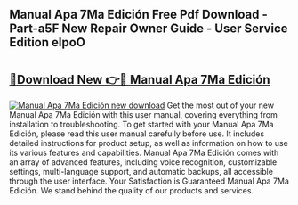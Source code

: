 ## Manual Apa 7Ma Edición Free Pdf Download - Part-a5F New Repair Owner Guide - User Service Edition elpoO

# <h2><a href="http://bc36981.oget.top/?id=Manual+Apa+7Ma+Edici%c3%b3n">🔗Download New 👉🔴 Manual Apa 7Ma Edición</a></h2>

[![Manual Apa 7Ma Edición new download](https://i.imgur.com/5g1atiW.png)](http://bc36981.oget.top/?id=Manual+Apa+7Ma+Edici%c3%b3n)
Get the most out of your new Manual Apa 7Ma Edición with this user manual, covering everything from installation to troubleshooting. To get started with your Manual Apa 7Ma Edición, please read this user manual carefully before use. It includes detailed instructions for product setup, as well as information on how to use its various features and capabilities. Manual Apa 7Ma Edición comes with an array of advanced features, including voice recognition, customizable settings, multi-language support, and automatic backups, all accessible through the user interface. Your Satisfaction is Guaranteed Manual Apa 7Ma Edición. We stand behind the quality of our products and services.
